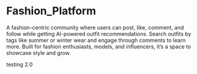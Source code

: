 # Fashion_Platform
A fashion-centric community where users can post, like, comment, and follow while getting AI-powered outfit recommendations. Search outfits by tags like summer or winter wear and engage through comments to learn more. Built for fashion enthusiasts, models, and influencers, it’s a space to showcase style and grow.

testing 2.0